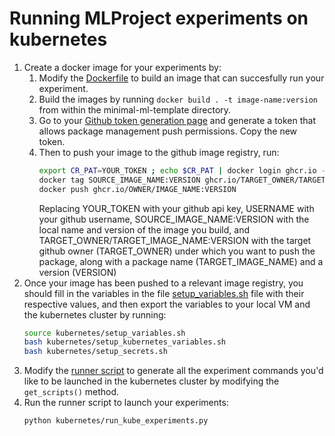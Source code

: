 # Running MLProject experiments on kubernetes

1. Create a docker image for your experiments by:
   1. Modify the [Dockerfile](../Dockerfile) to build an image that can succesfully run your experiment.
   2. Build the images by running `docker build . -t image-name:version` from within the minimal-ml-template directory.
   3. Go to your [Github token generation page](https://github.com/settings/tokens/new) and generate a token that allows package management push permissions. Copy the new token.
   4. Then to push your image to the github image registry, run:
        ```bash
        export CR_PAT=YOUR_TOKEN ; echo $CR_PAT | docker login ghcr.io -u USERNAME --password-stdin
        docker tag SOURCE_IMAGE_NAME:VERSION ghcr.io/TARGET_OWNER/TARGET_IMAGE_NAME:VERSION
        docker push ghcr.io/OWNER/IMAGE_NAME:VERSION
        ```
        Replacing YOUR_TOKEN with your github api key, USERNAME with your github username, SOURCE_IMAGE_NAME:VERSION with the local name and version of the image you build, and TARGET_OWNER/TARGET_IMAGE_NAME:VERSION with the target github owner (TARGET_OWNER) under which you want to push the package, along with a package name (TARGET_IMAGE_NAME) and a version (VERSION)
 2. Once your image has been pushed to a relevant image registry, you should fill in the variables in the file [setup_variables.sh](setup_variables.sh) file with their respective values, and then export the variables to your local VM and the kubernetes cluster by running:
    ```bash
    source kubernetes/setup_variables.sh
    bash kubernetes/setup_kubernetes_variables.sh
    bash kubernetes/setup_secrets.sh
    ```
 3. Modify the [runner script](run_kube_experiments.py) to generate all the experiment commands you'd like to be launched in the kubernetes cluster by modifying the `get_scripts()` method.
 4. Run the runner script to launch your experiments:
    ```bash
    python kubernetes/run_kube_experiments.py
    ```